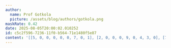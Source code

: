 ```yaml
---
author:
  name: Prof Gotkola
  picture: /assets/blog/authors/gotkola.png
maskRate: 0.42
date: 2025-08-05T20:00:02.010252
id: c5c2f596-7236-11f0-b564-71e1480f5e87
content: '[[5, 0, 0, 0, 0, 0, 7, 0, 1], [2, 0, 0, 0, 9, 0, 4, 3, 0], [7, 0, 9, 0, 8, 4, 0, 5, 6], [1, 9, 2, 0, 5, 8, 6, 7, 0], [8, 7, 6, 3, 1, 0, 9, 0, 0], [0, 5, 0, 0, 7, 6, 1, 0, 0], [9, 4, 5, 0, 3, 1, 8, 2, 7], [0, 2, 0, 0, 4, 5, 0, 1, 9], [0, 1, 8, 0, 0, 9, 0, 0, 4]]'
---
```

